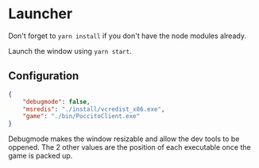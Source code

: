 # Launcher
Don't forget to `yarn install` if you don't have the node modules already.

Launch the window using `yarn start`.

## Configuration
```json
{
    "debugmode": false,
    "msredis": "./install/vcredist_x86.exe",
    "game": "./bin/PoccitoClient.exe"
}
```
Debugmode makes the window resizable and allow the dev tools to be oppened. The 2 other values are the position of each executable once the game is packed up.